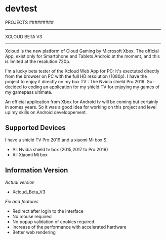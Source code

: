# devtest

PROJECTS
#########


********************
  XCLOUD BETA V3
********************

Xcloud is the new platform of Cloud Gaming by Microsoft Xbox. 
The official App, exist only for Smartphone and Tablets Android at the moment,  and this is limited at the resolution 720p. 

I'm a lucky beta tester of the Xcloud Web App for PC: It's exectuted directly from the browser  on PC with the full HD resolution (1080p). 
I have the project to enjoy it directly on my box TV : The Nvidia shield Pro 2019.
So i decided to coding an application for my shield TV for enjoying my games of my gamepass ultimate.

An official application from Xbox for Android tv will be coming but certainly in somes years.
So it was a good idea for working on this project and level up my skills on Android developpement. 




Supported Devices
-------------------

I have a shield TV Pro 2019 and a xiaomi Mi box S.

- All Nvidia shield tv box (2015,2017 to Pro 2019)
- All Xiaomi Mi box



Information Version
---------------------

*Actual version*
- Xcloud_Beta_V3

*Fix and features*
- Redirect after login to the interface
- No mouse required
- No popup validation of cookies required
- Increase of the performance with accelerated hardware
- Better web rendering



